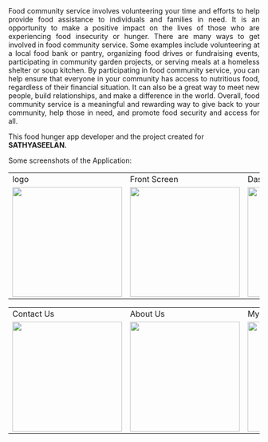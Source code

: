 <div align="justify">
Food community service involves volunteering your time and efforts to help provide food
assistance to individuals and families in need. It is an opportunity to make a positive impact on
the lives of those who are experiencing food insecurity or hunger.
There are many ways to get involved in food community service. Some examples include
volunteering at a local food bank or pantry, organizing food drives or fundraising events,
participating in community garden projects, or serving meals at a homeless shelter or soup
kitchen.
By participating in food community service, you can help ensure that everyone in your
community has access to nutritious food, regardless of their financial situation. It can also be a
great way to meet new people, build relationships, and make a difference in the world.
Overall, food community service is a meaningful and rewarding way to give back to your
community, help those in need, and promote food security and access for all.
</div>
<p>This food hunger app developer and the project created for <b>SATHYASEELAN.</b></p>
Some screenshots of the Application: 
<p align="center" float="left">
<table>
  <tr>
    <td>logo</td>
    <td>Front Screen</td>
    <td>Dashboard</td>
    <td>Food Map</td>
  </tr>
  <tr>
    <td><img src="https://user-images.githubusercontent.com/128250224/227806483-78360d2d-fe93-4bc9-bb5e-b43f7a106526.png" width="220"></td>
    <td><img src="https://user-images.githubusercontent.com/128250224/227806566-eac7c525-3631-49c4-a268-1bfbb0f80105.png" width="220"></td>
    <td><img src="https://user-images.githubusercontent.com/128250224/227806631-68cb1cba-b5bc-4097-8e34-a8a1396b1ed4.png" width="220"></td>
    <td><img src="https://user-images.githubusercontent.com/128250224/227806713-29ce3605-4760-4980-b7c8-f58cede57c63.png" width="220"></td>
  </tr>
 </table>
 <table>
  <tr>
    <td>Contact Us</td>
    <td>About Us</td>
    <td>My Pins</td>
  </tr>
  <tr>
    <td><img src="https://user-images.githubusercontent.com/128250224/227806817-b4e4c1e0-8a6e-4722-bb34-8db768d8ff56.png" width="220"></td>
    <td><img src="https://user-images.githubusercontent.com/128250224/227806874-500dd3dd-8c1d-470b-a7df-4f0877bc19ae.png" width="220"></td>
<td><img src="https://user-images.githubusercontent.com/128250224/227806971-8daf5834-296b-41b7-b47a-9c74158ef573.png" width="220"></td>
   
  </tr>
 </table>
 </table>
 
 </p>
